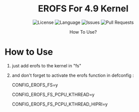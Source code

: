 <div align = center>

<h1>EROFS For 4.9 Kernel</h1>

![License](https://img.shields.io/static/v1?label=License&message=BY-NC-SA&logo=creativecommons&color=green)
![Language](https://img.shields.io/github/languages/top/Renzprjkt/RecoveryCI)
![Issues](https://img.shields.io/github/issues/Renzprjkt/RecoveryCI)
![Pull Requests](https://img.shields.io/github/issues-pr/Renzprjkt/RecoveryCI)
<br>

How To Use?
<br>

</div>

# How to Use
1. just add erofs to the kernel in "fs"

2. and don't forget to activate the erofs function in defconfig :

   CONFIG_EROFS_FS=y

   CONFIG_EROFS_FS_PCPU_KTHREAD=y

   CONFIG_EROFS_FS_PCPU_KTHREAD_HIPRI=y

